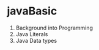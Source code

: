 # javaBasic
<ol>
<li>Background into Programming</li>
<li> Java Literals</li>
<li>Java Data types</li>
</ol>
